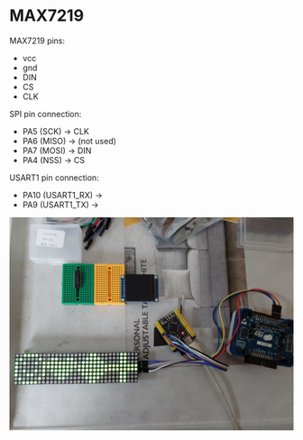 # MAX7219

MAX7219 pins:

- vcc
- gnd
- DIN
- CS
- CLK

SPI pin connection:

- PA5 (SCK) -> CLK
- PA6 (MISO) -> (not used)
- PA7 (MOSI) -> DIN
- PA4 (NSS) -> CS

USART1 pin connection:

- PA10 (USART1_RX) ->
- PA9 (USART1_TX) ->

![the image](./6312270739117556866.jpg)
